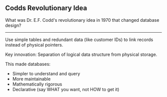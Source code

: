 ## Codds Revolutionary Idea

What was Dr. E.F. Codd's revolutionary idea in 1970 that changed database design?

---

Use simple tables and redundant data (like customer IDs) to link records instead of physical pointers.

Key innovation: Separation of logical data structure from physical storage.

This made databases:
- Simpler to understand and query
- More maintainable
- Mathematically rigorous
- Declarative (say WHAT you want, not HOW to get it)

